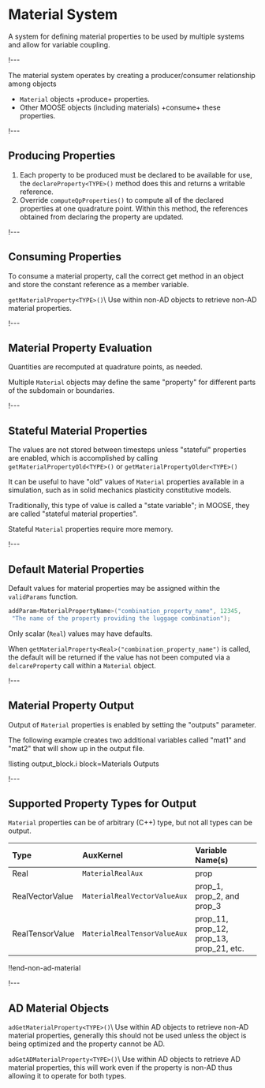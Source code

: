 # Material System

A system for defining material properties to be used by multiple systems and allow for variable
coupling.

!---

The material system operates by creating a producer/consumer relationship among objects

- `Material` objects +produce+ properties.
- Other MOOSE objects (including materials) +consume+ these properties.

!---

## Producing Properties

1. Each property to be produced must be declared to be available for use, the
   `declareProperty<TYPE>()` method does this and returns a writable reference.
1. Override `computeQpProperties()` to compute all of the declared properties at one quadrature point.
   Within this method, the references obtained from declaring the property are updated.

!---

## Consuming Properties

To consume a material property, call the correct get method in an object and store the
constant reference as a member variable.

`getMaterialProperty<TYPE>()`\\
Use within non-AD objects to retrieve non-AD material properties.


!---

## Material Property Evaluation

Quantities are recomputed at quadrature points, as needed.

Multiple `Material` objects may define the same "property" for different parts of the subdomain or
boundaries.

!---

## Stateful Material Properties

The values are not stored between timesteps unless "stateful" properties are enabled, which is
accomplished by calling `getMaterialPropertyOld<TYPE>()` or `getMaterialPropertyOlder<TYPE>()`

It can be useful to have "old" values of `Material` properties available in a simulation, such as
in solid mechanics plasticity constitutive models.

Traditionally, this type of value is called a "state variable"; in MOOSE, they are called
"stateful material properties".

Stateful `Material` properties require more memory.

!---

## Default Material Properties

Default values for material properties may be assigned within the `validParams` function.

```cpp
addParam<MaterialPropertyName>("combination_property_name", 12345,
 "The name of the property providing the luggage combination");
```

Only scalar (`Real`) values may have defaults.

When `getMaterialProperty<Real>("combination_property_name")` is called, the default will be returned
if the value has not been computed via a `delcareProperty` call within a `Material` object.

!---

## Material Property Output

Output of `Material` properties is enabled by setting the "outputs" parameter.

The following example creates two additional variables called "mat1" and "mat2" that will show up in
the output file.

!listing output_block.i block=Materials Outputs

!---

## Supported Property Types for Output

`Material` properties can be of arbitrary (C++) type, but not all types can be output.

| Type | AuxKernel | Variable Name(s) |
| :- | :- | :- |
| Real | `MaterialRealAux` | prop |
| RealVectorValue | `MaterialRealVectorValueAux` | prop_1, prop_2, and prop_3 |
| RealTensorValue | `MaterialRealTensorValueAux` | prop_11, prop_12, prop_13, prop_21, etc. |

!!end-non-ad-material

!---

## AD Material Objects

`adGetMaterialProperty<TYPE>()`\\
Use within AD objects to retrieve non-AD material properties, generally this should not be used
unless the object is being optimized and the property cannot be AD.

`adGetADMaterialProperty<TYPE>()`\\
Use within AD objects to retrieve AD material properties, this will work even if the property is
non-AD thus allowing it to operate for both types.
